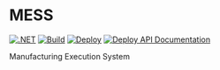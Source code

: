 # MESS

[![.NET](https://github.com/SensitTechnologies/MESS/actions/workflows/dotnet.yml/badge.svg)](https://github.com/SensitTechnologies/MESS/actions/workflows/dotnet.yml)
[![Build](https://github.com/SensitTechnologies/MESS/actions/workflows/build.yml/badge.svg)](https://github.com/SensitTechnologies/MESS/actions/workflows/build.yml)
[![Deploy](https://github.com/SensitTechnologies/MESS/actions/workflows/deploy.yml/badge.svg)](https://github.com/SensitTechnologies/MESS/actions/workflows/deploy.yml)
[![Deploy API Documentation](https://github.com/SensitTechnologies/MESS/actions/workflows/deploy_documentation.yml/badge.svg)](https://github.com/SensitTechnologies/MESS/actions/workflows/deploy_documentation.yml)

Manufacturing Execution System

